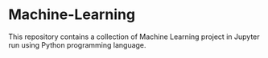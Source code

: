 # Machine-Learning

This repository contains a collection of Machine Learning project in Jupyter run using Python programming language.
